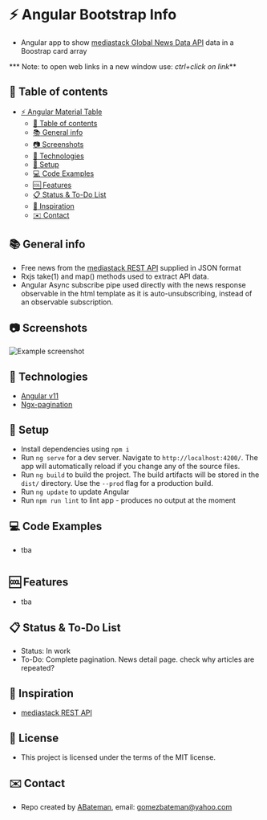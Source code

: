 # :zap: Angular Bootstrap Info
 
* Angular app to show [mediastack Global News Data API](https://mediastack.com) data in a Boostrap card array

*** Note: to open web links in a new window use: _ctrl+click on link_**

## :page_facing_up: Table of contents

* [:zap: Angular Material Table](#zap-angular-material-table)
  * [:page_facing_up: Table of contents](#page_facing_up-table-of-contents)
  * [:books: General info](#books-general-info)
  * [:camera: Screenshots](#camera-screenshots)
  * [:signal_strength: Technologies](#signal_strength-technologies)
  * [:floppy_disk: Setup](#floppy_disk-setup)
  * [:computer: Code Examples](#computer-code-examples)
  * [:cool: Features](#cool-features)
  * [:clipboard: Status & To-Do List](#clipboard-status--to-do-list)
  * [:clap: Inspiration](#clap-inspiration)
  * [:envelope: Contact](#envelope-contact)

## :books: General info

* Free news from the [mediastack REST API](https://mediastack.com) supplied in JSON format
* Rxjs take(1) and map() methods used to extract API data.
* Angular Async subscribe pipe used directly with the news response observable in the html template as it is auto-unsubscribing, instead of an observable subscription. 

## :camera: Screenshots

![Example screenshot](./img/home.jpg)

## :signal_strength: Technologies

* [Angular v11](https://angular.io/)
* [Ngx-pagination](https://www.npmjs.com/package/ngx-pagination)

## :floppy_disk: Setup

* Install dependencies using `npm i`
* Run `ng serve` for a dev server. Navigate to `http://localhost:4200/`. The app will automatically reload if you change any of the source files.
* Run `ng build` to build the project. The build artifacts will be stored in the `dist/` directory. Use the `--prod` flag for a production build.
* Run `ng update` to update Angular
* Run `npm run lint` to lint app - produces no output at the moment

## :computer: Code Examples

* tba

```typescript

```

## :cool: Features

* tba

## :clipboard: Status & To-Do List

* Status: In work
* To-Do: Complete pagination. News detail page. check why articles are repeated?

## :clap: Inspiration

* [mediastack REST API](https://mediastack.com/documentation) 

## :file_folder: License

* This project is licensed under the terms of the MIT license.

## :envelope: Contact

* Repo created by [ABateman](https://github.com/AndrewJBateman), email: gomezbateman@yahoo.com
